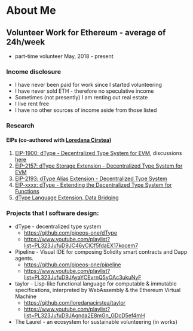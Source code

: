 # About Me

## Volunteer Work for Ethereum - average of 24h/week

- part-time volunteer May, 2018 - present

### Income disclosure

- I have never been paid for work since I started volunteering
- I have never sold ETH - therefore no speculative income
- Sometimes (not presently) I am renting out real estate
- I live rent free
- I have no other sources of income aside from those listed

### Research

#### EIPs (co-authored with [Loredana Cirstea](https://github.com/loredanacirstea))

1. [EIP-1900: dType - Decentralized Type System for EVM](http://eips.ethereum.org/EIPS/eip-1900), discussions [here](https://github.com/ethereum/EIPs/issues/1882)
2. [EIP-2157: dType Storage Extension - Decentralized Type System for EVM](http://eips.ethereum.org/EIPS/eip-2157)
3. [EIP-2193: dType Alias Extension - Decentralized Type System](http://eips.ethereum.org/EIPS/eip-2193)
4. [EIP-xxxx: dType - Extending the Decentralized Type System for Functions](https://github.com/ethereum/EIPs/issues/1921)
5. [dType Language Extension, Data Bridging](https://github.com/loredanacirstea/EIPs/blob/d6fbbff5f1a1ecfa1eee6f8efa4ca3d896303e38/EIPS/eip-dtype_language.md)

### Projects that I software design:

- dType - decentralized type system
  - https://github.com/pipeos-one/dType
  - https://www.youtube.com/playlist?list=PL323JufuD9JC46yClCf5fdaEX17kocem7
- Pipeline - Visual IDE for composing Solidity smart contracts and Dapp agents.
  - https://github.com/pipeos-one/pipeline 
  - https://www.youtube.com/playlist?list=PL323JufuD9JAyaYCEvrnQ5yOAc3ukuNyF
- taylor - Lisp-like functional language for computable & immutable specifications, interpreted by WebAssembly & the Ethereum Virtual Machine 
  - https://github.com/loredanacirstea/taylor
  - https://www.youtube.com/playlist?list=PL323JufuD9JAgnda2E8mGn_GDcD5ef4mH
- The Laurel - an ecosystem for sustainable volunteering (in works)


